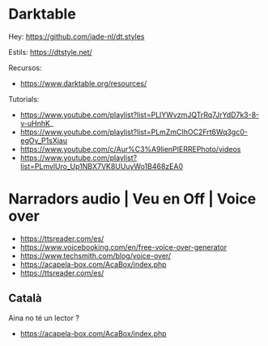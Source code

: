 # Darktable

Hey: https://github.com/jade-nl/dt.styles

Estils: https://dtstyle.net/

Recursos:
- https://www.darktable.org/resources/

Tutorials:
- https://www.youtube.com/playlist?list=PLlYWvzmJQTrRq7JrYdD7k3-8-v-uHnhK_
- https://www.youtube.com/playlist?list=PLmZmCIhOC2Frt6Wq3gc0-egOy_P1sXjau
- https://www.youtube.com/c/Aur%C3%A9lienPIERREPhoto/videos
- https://www.youtube.com/playlist?list=PLmvlUro_Up1NBX7VK8UUuyWo1B468zEA0

# Narradors audio | Veu en Off | Voice over

- https://ttsreader.com/es/
- https://www.voicebooking.com/en/free-voice-over-generator
- https://www.techsmith.com/blog/voice-over/
- https://acapela-box.com/AcaBox/index.php
- https://ttsreader.com/es/

## Català

Aina no té un lector ?

- https://acapela-box.com/AcaBox/index.php
